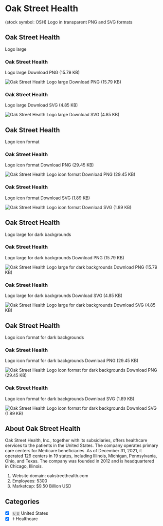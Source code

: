 # Oak Street Health
 (stock symbol: OSH) Logo in transparent PNG and SVG formats

## Oak Street Health
 Logo large

### Oak Street Health
 Logo large Download PNG (15.79 KB)

![Oak Street Health
 Logo large Download PNG (15.79 KB)](/img/orig/OSH_BIG-0735022e.png)

### Oak Street Health
 Logo large Download SVG (4.85 KB)

![Oak Street Health
 Logo large Download SVG (4.85 KB)](/img/orig/OSH_BIG-f22c2b0d.svg)

## Oak Street Health
 Logo icon format

### Oak Street Health
 Logo icon format Download PNG (29.45 KB)

![Oak Street Health
 Logo icon format Download PNG (29.45 KB)](/img/orig/OSH-800d8270.png)

### Oak Street Health
 Logo icon format Download SVG (1.89 KB)

![Oak Street Health
 Logo icon format Download SVG (1.89 KB)](/img/orig/OSH-b0853e62.svg)

## Oak Street Health
 Logo large for dark backgrounds

### Oak Street Health
 Logo large for dark backgrounds Download PNG (15.79 KB)

![Oak Street Health
 Logo large for dark backgrounds Download PNG (15.79 KB)](/img/orig/OSH_BIG.D-ef90045a.png)

### Oak Street Health
 Logo large for dark backgrounds Download SVG (4.85 KB)

![Oak Street Health
 Logo large for dark backgrounds Download SVG (4.85 KB)](/img/orig/OSH_BIG.D-4f23886d.svg)

## Oak Street Health
 Logo icon format for dark backgrounds

### Oak Street Health
 Logo icon format for dark backgrounds Download PNG (29.45 KB)

![Oak Street Health
 Logo icon format for dark backgrounds Download PNG (29.45 KB)](/img/orig/OSH.D-8c0f4795.png)

### Oak Street Health
 Logo icon format for dark backgrounds Download SVG (1.89 KB)

![Oak Street Health
 Logo icon format for dark backgrounds Download SVG (1.89 KB)](/img/orig/OSH.D-bd8b7e71.svg)

## About Oak Street Health


Oak Street Health, Inc., together with its subsidiaries, offers healthcare services to the patients in the United States. The company operates primary care centers for Medicare beneficiaries. As of December 31, 2021, it operated 129 centers in 19 states, including Illinois, Michigan, Pennsylvania, Ohio, and Texas. The company was founded in 2012 and is headquartered in Chicago, Illinois.

1. Website domain: oakstreethealth.com
2. Employees: 5300
3. Marketcap: $9.50 Billion USD


## Categories
- [x] 🇺🇸 United States
- [x] ⚕️ Healthcare
